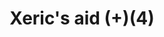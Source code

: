 ---
layout: item
title: Xeric's aid (+)(4)
item-id: 20984
datatable: true
id: 20984
name: "Xeric's aid (+)(4)"
members: true
lowalch: 16
highalch: 24
examine: "The power of Xeric is stored within this potion. It was mixed perfectly!"
monsters:
  - id: 7526
    name: "Vanguard"
    members: true
    combat_level: 0
    wiki_url: "https://oldschool.runescape.wiki/w/Vanguard#Magic"
    drops:
      - quantity: "1-2"
        rarity: 1
        drop_requirements: null
  - id: 7530
    name: "Vespula"
    members: true
    combat_level: 0
    wiki_url: "https://oldschool.runescape.wiki/w/Vespula"
    drops:
      - quantity: "2"
        rarity: 1
        drop_requirements: null
  - id: 7562
    name: "Muttadile"
    members: true
    combat_level: 0
    wiki_url: "https://oldschool.runescape.wiki/w/Muttadile"
    drops:
      - quantity: "1"
        rarity: 1
        drop_requirements: null
  - id: 7566
    name: "Vasa Nistirio"
    members: true
    combat_level: 0
    wiki_url: "https://oldschool.runescape.wiki/w/Vasa_Nistirio"
    drops:
      - quantity: "2"
        rarity: 1
        drop_requirements: null
---
